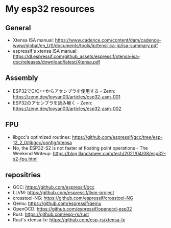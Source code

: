 # My esp32 resources

## General

- Xtensa ISA manual: https://www.cadence.com/content/dam/cadence-www/global/en_US/documents/tools/ip/tensilica-ip/isa-summary.pdf
- espressif's xtensa ISA manual: https://dl.espressif.com/github_assets/espressif/xtensa-isa-doc/releases/download/latest/Xtensa.pdf

## Assembly

- ESP32でC/C++からアセンブラを使用する - Zenn: https://zenn.dev/lovyan03/articles/esp32-asm-001
- ESP32のアセンブラを読み解く - Zenn: https://zenn.dev/lovyan03/articles/esp32-asm-002

## FPU

- libgcc's optimized routines: https://github.com/espressif/gcc/tree/esp-12_2_0/libgcc/config/xtensa
- No, the ESP32-S2 is not faster at floating point operations - The Weekend Writeup: https://blog.llandsmeer.com/tech/2021/04/08/esp32-s2-fpu.html

## repositries

- GCC: https://github.com/espressif/gcc
- LLVM: https://github.com/espressif/llvm-project
- crosstool-NG: https://github.com/espressif/crosstool-NG
- Qemu: https://github.com/espressif/qemu
- OpenOCD: https://github.com/espressif/openocd-esp32
- Rust: https://github.com/esp-rs/rust
- Rust's xtensa-lx: https://github.com/esp-rs/xtensa-lx
